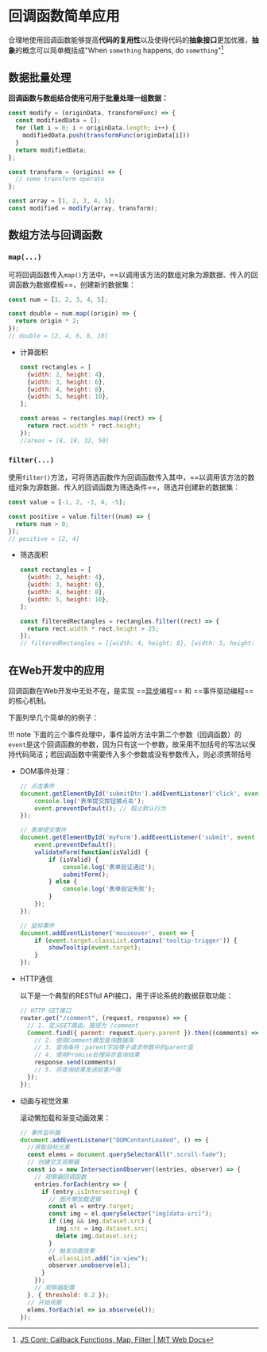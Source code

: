 # 回调函数简单应用

合理地使用回调函数能够提高**代码的复用性**以及使得代码的**抽象接口**更加优雅，**抽象**的概念可以简单概括成"When `something` happens, do `something`"[^1]

## 数据批量处理

**回调函数与数组结合使用可用于批量处理一组数据：**

```js
const modify = (originData, transformFunc) => {
  const modifiedData = [];
  for (let i = 0; i < originData.length; i++) {
    modifiedData.push(transformFunc(originData[i]))
  }
  return modifiedData;
};

const transform = (origins) => {
  // some transform operate
};

const array = [1, 2, 3, 4, 5];
const modified = modify(array, transform);
```

## 数组方法与回调函数

### `map(...)`

可将回调函数传入`map()`方法中，==以调用该方法的数组对象为源数据、传入的回调函数为数据模板==，创建新的数据集：
```js
const num = [1, 2, 3, 4, 5];

const double = num.map((origin) => {
  return origin * 2;
});
// double = [2, 4, 6, 8, 10]
```

- 计算面积
  ```js
  const rectangles = [
    {width: 2, height: 4},
    {width: 3, height: 6},
    {width: 4, height: 8},
    {width: 5, height: 10},
  ];

  const areas = rectangles.map((rect) => {
    return rect.width * rect.height;
  });
  //areas = [8, 18, 32, 50]
  ```

### `filter(...)`

使用`filter()`方法，可将筛选函数作为回调函数传入其中，==以调用该方法的数组对象为源数据、传入的回调函数为筛选条件==，筛选并创建新的数据集：
```js
const value = [-1, 2, -3, 4, -5];

const positive = value.filter((num) => {
  return num > 0;
});
// positive = [2, 4]
```

- 筛选面积
  ```js
  const rectangles = [
    {width: 2, height: 4},
    {width: 3, height: 6},
    {width: 4, height: 8},
    {width: 5, height: 10},
  ];

  const filteredRectangles = rectangles.filter((rect) => {
    return rect.width * rect.height > 25;
  });
  // filteredRectangles = [{width: 4, height: 8}, {width: 5, height: 10}]
  ```

## 在Web开发中的应用

回调函数在Web开发中无处不在，是实现 ==[异步](https://developer.mozilla.org/zh-CN/docs/Glossary/Asynchronous)编程== 和 ==事件驱动编程== 的核心机制。

下面列举几个简单的的例子：

!!! note
    下面的三个事件处理中，事件监听方法中第二个参数（回调函数）的`event`是这个回调函数的参数，因为只有这一个参数，故采用不加括号的写法以保持代码简洁；若回调函数中需要传入多个参数或没有参数传入，则必须携带括号

- DOM事件处理：
  ```js
  // 点击事件
  document.getElementById('submitBtn').addEventListener('click', event => {
      console.log('表单提交按钮被点击');
      event.preventDefault(); // 阻止默认行为
  });

  // 表单提交事件
  document.getElementById('myForm').addEventListener('submit', event => {
      event.preventDefault();
      validateForm(function(isValid) {
          if (isValid) {
              console.log('表单验证通过');
              submitForm();
          } else {
              console.log('表单验证失败');
          }
      });
  });

  // 鼠标事件
  document.addEventListener('mouseover', event => {
      if (event.target.classList.contains('tooltip-trigger')) {
          showTooltip(event.target);
      }
  });
  ```

- HTTP通信

    以下是一个典型的RESTful API接口，用于评论系统的数据获取功能：
    ```js
    // HTTP GET接口
    router.get("/comment", (request, response) => {
      // 1. 定义GET路由，路径为 /comment
      Comment.find({ parent: request.query.parent }).then((comments) => {
        // 2. 使用Comment模型查询数据库
        // 3. 查询条件：parent字段等于请求参数中的parent值
        // 4. 使用Promise处理异步查询结果
        response.send(comments)
        // 5. 将查询结果发送给客户端
      });
    });
    ```

- 动画与视觉效果

    滚动懒加载和渐变动画效果：
    ```js
    // 事件监听器
    document.addEventListener("DOMContentLoaded", () => {
      //获取目标元素
      const elems = document.querySelectorAll(".scroll-fade");
      // 创建交叉观察器
      const io = new IntersectionObserver((entries, observer) => {
        // 观察器回调函数
        entries.forEach(entry => {
          if (entry.isIntersecting) {
            // 图片懒加载逻辑
            const el = entry.target;
            const img = el.querySelector("img[data-src]");
            if (img && img.dataset.src) {
              img.src = img.dataset.src;
              delete img.dataset.src;
            }
            // 触发动画效果
            el.classList.add("in-view");
            observer.unobserve(el);
          }
        });
        // 观察器配置
      }, { threshold: 0.2 });
      // 开始观察
      elems.forEach(el => io.observe(el));
    });
    ```


[^1]: [JS Cont: Callback Functions, Map, Filter | MIT Web Docs](https://docs.google.com/presentation/d/1fr1uVNiVwQjfb0ORcSpYVzpin7HgGGtM4O2JaPHuITs/edit?slide=id.g2ab7bc3906d_0_73#slide=id.g2ab7bc3906d_0_73)